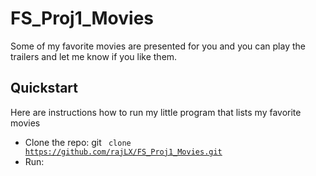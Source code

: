 # FS_Proj1_Movies
Some of my favorite movies are presented for you and you can play the trailers and let me know if you like them.

## Quickstart
Here are instructions how to run my little program that lists my favorite movies

* Clone the repo: git <code> clone https://github.com/rajLX/FS_Proj1_Movies.git </code>
* Run: 


